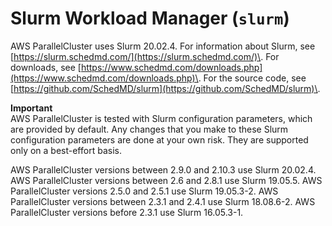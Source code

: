 # Slurm Workload Manager \(`slurm`\)<a name="schedulers.slurm"></a>

AWS ParallelCluster uses Slurm 20\.02\.4\. For information about Slurm, see [https://slurm.schedmd.com/](https://slurm.schedmd.com/)\. For downloads, see [https://www.schedmd.com/downloads.php](https://www.schedmd.com/downloads.php)\. For the source code, see [https://github.com/SchedMD/slurm](https://github.com/SchedMD/slurm)\.

**Important**  
AWS ParallelCluster is tested with Slurm configuration parameters, which are provided by default\. Any changes that you make to these Slurm configuration parameters are done at your own risk\. They are supported only on a best\-effort basis\.

AWS ParallelCluster versions between 2\.9\.0 and 2\.10\.3 use Slurm 20\.02\.4\. AWS ParallelCluster versions between 2\.6 and 2\.8\.1 use Slurm 19\.05\.5\. AWS ParallelCluster versions 2\.5\.0 and 2\.5\.1 use Slurm 19\.05\.3\-2\. AWS ParallelCluster versions between 2\.3\.1 and 2\.4\.1 use Slurm 18\.08\.6\-2\. AWS ParallelCluster versions before 2\.3\.1 use Slurm 16\.05\.3\-1\.